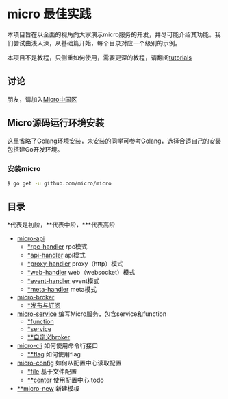 # micro 最佳实践

本项目旨在以全面的视角向大家演示micro服务的开发，并尽可能介绍其功能。我们尝试由浅入深，从基础篇开始，每个目录对应一个级别的示例。

本项目不是教程，只侧重如何使用，需要更深的教程，请翻阅[tutorials][tutorials]

## 讨论

朋友，请加入[Micro中国区](https://micro-services.slack.com/messages/CHE2CSDAB)

## Micro源码运行环境安装

这里省略了Golang环境安装，未安装的同学可参考[Golang][golang-cn]，选择合适自己的安装包搭建Go开发环境。

### 安装micro

```bash
$ go get -u github.com/micro/micro
```

## 目录

*代表是初阶，**代表中阶，***代表高阶

- [micro-api](./basic-practices/micro-api) 
  - [*rpc-handler](./basic-practices/micro-api/rpc) rpc模式
  - [*api-handler](./basic-practices/micro-api/api) api模式
  - [*proxy-handler](./basic-practices/micro-api/proxy) proxy（http）模式
  - [*web-handler](./basic-practices/micro-api/web) web（websocket）模式
  - [*event-handler](./basic-practices/micro-api/event) event模式
  - [*meta-handler](./basic-practices/micro-api/meta) meta模式
- [micro-broker](./basic-practices/micro-broker) 
  - [*发布与订阅](./basic-practices/micro-broker/basic) 
- [micro-service](./basic-practices/micro-service) 编写Micro服务，包含service和function
  - [*function](./basic-practices/micro-service/function)
  - [*service](./basic-practices/micro-service/service)
  - [**自定义broker](./middle-practices/micro-service/custom-broker)
- [micro-cli](./middle-practices/micro-cli) 如何使用命令行接口
  - [**flag](./middle-practices/micro-cli/flags) 如何使用flag
- [micro-config](./middle-practices/micro-config) 如何从配置中心读取配置
  - [*file](./basic-practices/micro-config) 基于文件配置
  - [**center](./middle-practices/micro-config) 使用配置中心 todo
- [**micro-new](./middle-practices/micro-new) 新建模板

[golang-cn]: https://golang.google.cn/
[tutorials]: https://github.com/micro-in-cn/tutorials
